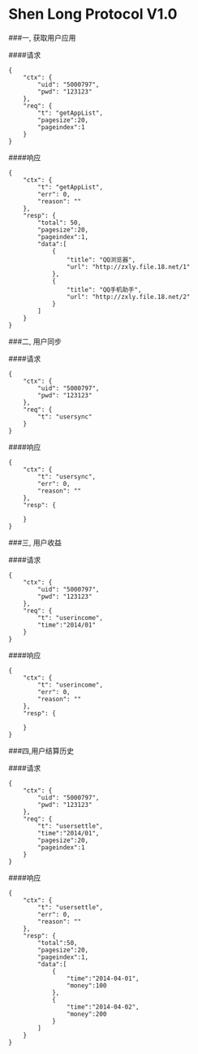 Shen Long Protocol V1.0
====


###一, 获取用户应用

####请求

    {
        "ctx": {
            "uid": "5000797",
            "pwd": "123123"
        },
        "req": {
            "t": "getAppList",
            "pagesize":20,
            "pageindex":1
        }
    }

####响应

    {
        "ctx": {
            "t": "getAppList",
            "err": 0,
            "reason": ""
        },
        "resp": {
            "total": 50,
            "pagesize":20,
            "pageindex":1,
            "data":[
                {
                    "title": "QQ浏览器",
                    "url": "http://zxly.file.18.net/1"
                },
                {
                    "title": "QQ手机助手",
                    "url": "http://zxly.file.18.net/2"
                }
            ]
        } 
    }
    

###二, 用户同步

####请求

    {
        "ctx": {
            "uid": "5000797",
            "pwd": "123123"
        },
        "req": {
            "t": "usersync"
        }
    }

####响应

    {
        "ctx": {
            "t": "usersync",
            "err": 0,
            "reason": ""
        },
        "resp": {
            
        }
    }
    

###三, 用户收益

####请求

    {
        "ctx": {
            "uid": "5000797",
            "pwd": "123123"
        },
        "req": {
            "t": "userincome",
            "time":"2014/01"
        }
    }

####响应

    {
        "ctx": {
            "t": "userincome",
            "err": 0,
            "reason": ""
        },
        "resp": {
            
        }
    }
    
###四,用户结算历史

####请求

    {
        "ctx": {
            "uid": "5000797",
            "pwd": "123123"
        },
        "req": {
            "t": "usersettle",
            "time":"2014/01",
            "pagesize":20,
            "pageindex":1
        }
    }

####响应

    {
        "ctx": {
            "t": "usersettle",
            "err": 0,
            "reason": ""
        },
        "resp": {
            "total":50,
            "pagesize":20,
            "pageindex":1,
            "data":[
                {
                    "time":"2014-04-01",
                    "money":100
                },
                {
                    "time":"2014-04-02",
                    "money":200
                }
            ]
        }
    }

